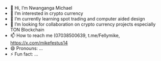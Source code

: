 - 👋 Hi, I’m Nwanganga Michael
- 👀 I’m interested in crypto currency 
- 🌱 I’m currently learning spot trading and computer aided design
- 💞️ I’m looking for collaboration on crypto currency projects especially TON Blockchain 
- 📫 How to reach me (07038500639, t.me/Fellymike, https://x.com/mikefestus14
- 😄 Pronouns: ...
- ⚡ Fun fact: ...

<!---
Nganga-mike/Nganga-mike is a ✨ special ✨ repository because its `README.md` (this file) appears on your GitHub profile.
You can click the Preview link to take a look at your changes.
--->

